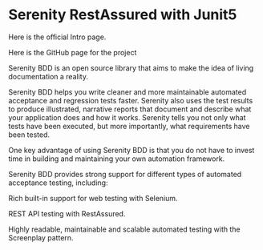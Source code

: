 # Serenity RestAssured with Junit5 
Here is the official Intro page.

Here is the GitHub page for the project

Serenity BDD is an open source library that aims to make the idea of living documentation a reality.

Serenity BDD helps you write cleaner and more maintainable automated acceptance and regression tests faster. Serenity also uses the test results to produce illustrated, narrative reports that document and describe what your application does and how it works. Serenity tells you not only what tests have been executed, but more importantly, what requirements have been tested.

One key advantage of using Serenity BDD is that you do not have to invest time in building and maintaining your own automation framework.

Serenity BDD provides strong support for different types of automated acceptance testing, including:

Rich built-in support for web testing with Selenium.

REST API testing with RestAssured.

Highly readable, maintainable and scalable automated testing with the Screenplay pattern.
